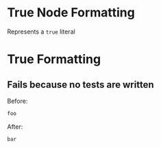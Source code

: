 <!-- BEGIN_AUTOGENERATED -->
# True Node Formatting

Represents a `true` literal
<!-- END_AUTOGENERATED -->
# True Formatting

## Fails because no tests are written

Before:
```ruby
foo
```

After:
```ruby
bar
```
